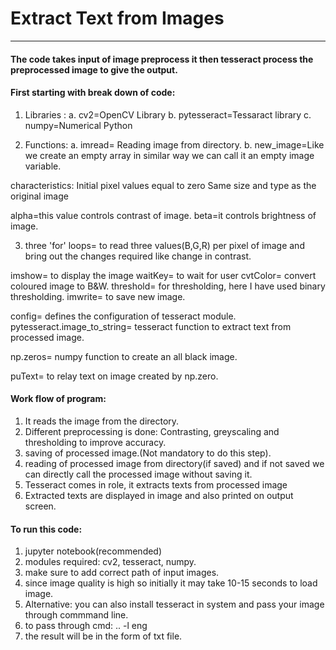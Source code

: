 


# Extract Text from Images
------------------------------------------------------------------------
#### The code takes input of image preprocess it then tesseract process the preprocessed image to give the output.

#### First starting with break down of code:
1. Libraries :
a. cv2=OpenCV Library
b. pytesseract=Tessaract library
c. numpy=Numerical Python

2. Functions:
a. imread= Reading image from directory.
b. new_image=Like we create an empty array in similar way we can call it an empty image variable.

characteristics: Initial pixel values equal to zero
Same size and type as the original image

alpha=this value controls contrast of image.
beta=it controls brightness of image.

3. three 'for' loops= to read three values(B,G,R) per pixel of image and bring out the changes required like change in contrast.

imshow= to display the image
waitKey= to wait for user 
cvtColor= convert coloured image to B&W.
threshold= for thresholding, here I have used binary thresholding.
imwrite= to save new image.

config= defines the configuration of tesseract module.
pytesseract.image_to_string= tesseract function to extract text from processed image.

np.zeros= numpy function to create an all black image. 

puText= to relay text on image created by np.zero.

#### Work flow of program:
1. It reads the image from the directory.
2. Different preprocessing is done: Contrasting, greyscaling and thresholding to improve accuracy.
3. saving of processed image.(Not mandatory to do this step).
4. reading of processed image from directory(if saved) and if not saved we can directly call the processed image without saving it.
5. Tesseract comes in role, it extracts texts from processed image 
6. Extracted texts are displayed in image and also printed on output screen.


#### To run this code:
1. jupyter notebook(recommended)
2. modules required: cv2, tesseract, numpy.
3. make sure to add correct path of input images.
4. since image quality is high so initially it may take 10-15 seconds to load image.
5. Alternative: you can also install tesseract in system and pass your image through commmand line.
6. to pass through cmd: <file name><space> ..<output file name> -l eng 
7. the result will be in the form of txt file.

